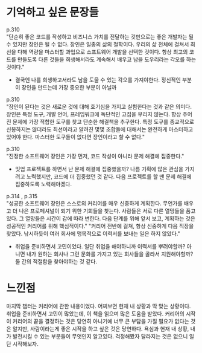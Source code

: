 # 기억하고 싶은 문장들

p.310 </br>
"단순히 좋은 코드를 작성하고 비즈니스 가치를 전달하는 것만으로는 좋은 개발자는 될 수 있지만 장인은 될 수 없다. 장인은 일종의 삶의 철학이다. 우리의 삶 전체에 걸쳐서 최선을 다해 역량을 마스터할 과업으로 소프트웨어 개발을 선택한 것이다.
항상 최고의 코드를 만들도록 다른 것들을 희생해서라도 계속해서 배우고 남을 도우리라는 각오를 하는 것이다."

- 결국엔 나를 희생하고서라도 남을 도울 수 있는 각오를 가져야한다. 정신적인 부분이 장인을 만드는데 가장 중요한 부분이 아닐까

p.310 </br>
"장인이 된다는 것은 새로운 것에 대해 호기심을 가지고 실험한다는 것과 같은 의미다. 장인은 특정 도구, 개발 언어, 프레임워크에 독단적인 고집을 부리지 않는다. 항상 주어진 문제에 가장 적합한 도구를 찾고 단순한 해결책을 추구한다.
특정 도구를 종교적으로 신봉하지는 않더라도 최선이라고 알려진 몇몇 조합들에 대해서는 완전하게 마스터하고 있어야 한다. 마스터한 도구들이 없다면 장인이라고 할 수 없다."

p.310 </br>
"진정한 소프트웨어 장인은 가장 먼저, 코드 작성이 아니라 문제 해결에 집중한다."

- 밋업 프로젝트를 하면서 난 문제 해결에 집중했을까? 나름 기획에 많은 관심을 가지려고 노력했지만, 코드에 더 집중했던 것 같다. 다음 프로젝트를 할 땐 문제 해결에 집중하도록 노력해야겠다.

p.314 , p.315 </br>
"성공한 소프트웨어 장인은 스스로의 커리어를 매우 신중하게 계획한다. 무언가를 배우고 더 나은 프로페셔널이 되기 위한 기회들을 찾는다. 사람들은 서로 다른 열망들을 품고 있다. 그 열망들은 시간이 감에 따라 변한다. 다음 단계를 위해 앞서 보고, 계획하는 것은 성공적인 커리어를 위해 핵심적이다."
"커리어 전반에 걸쳐, 항상 신중하게 다음 직장을 찾았다. 낚시하듯이 여러 회사에 맹목적으로 이력서를 보내는 일은 하지 않았다."

- 취업을 준비하면서 고민이었다. 일단 취업을 해야하니까 이력서를 뿌려야할까? 아니면 내가 원하는 회사나 그런 문화를 가지고 있는 회사들을 골라서 지원해야할까? 둘 간의 적절함을 찾아야하는 것 같다.

# 느낀점

마지막 챕터는 커리어에 관한 내용이었다.
어찌보면 현재 내 상황과 딱 맞는 상황이다.
취업을 준비하면서 고민이 많았는데, 이 책을 읽으며 많은 도움을 받았다.
커리어의 시작이 커리어의 끝을 결정하는 것은 당연히 아니기에 너무 큰 부담을 가질 필요가 없다는 것은 알지만, 사람이라는게 좋은 시작을 하고 싶은 것은 당연하다.
욕심과 현재 내 상황, 내가 발전시킬 수 있는 부분들이 무엇인지 알고있다.
걱정해봤자 달라지는 것은 없으니 일단 시작해보자.
